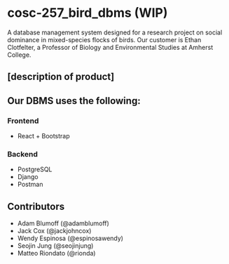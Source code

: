 # cosc-257_bird_dbms (WIP)
A database management system designed for a research project on social dominance in mixed-species flocks of birds.
Our customer is Ethan Clotfelter, a Professor of Biology and Environmental Studies at Amherst College.

## [description of product]

## Our DBMS uses the following:
### Frontend
* React + Bootstrap
### Backend
* PostgreSQL
* Django
* Postman

## Contributors
* Adam Blumoff (@adamblumoff)
* Jack Cox (@jackjohncox)
* Wendy Espinosa (@espinosawendy)
* Seojin Jung (@seojinjung)
* Matteo Riondato (@rionda)
